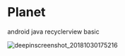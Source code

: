 # Planet
android java recyclerview basic

![deepinscreenshot_20181030175216](https://user-images.githubusercontent.com/32485694/47713776-ab66ff00-dc6d-11e8-8568-e54b882bca1d.png)
